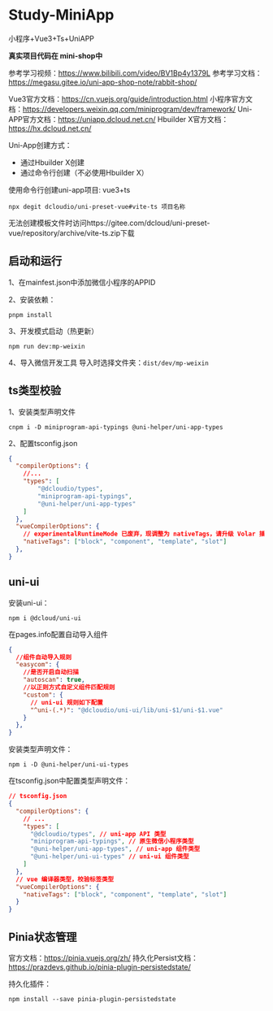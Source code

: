 # Study-MiniApp
小程序+Vue3+Ts+UniAPP

**真实项目代码在 mini-shop中**

参考学习视频：https://www.bilibili.com/video/BV1Bp4y1379L
参考学习文档：https://megasu.gitee.io/uni-app-shop-note/rabbit-shop/

Vue3官方文档：https://cn.vuejs.org/guide/introduction.html
小程序官方文档：https://developers.weixin.qq.com/miniprogram/dev/framework/
Uni-APP官方文档：https://uniapp.dcloud.net.cn/
Hbuilder X官方文档：https://hx.dcloud.net.cn/

Uni-App创建方式：

- 通过Hbuilder X创建
- 通过命令行创建（不必使用Hbuilder X）

使用命令行创建uni-app项目: vue3+ts

```shell
npx degit dcloudio/uni-preset-vue#vite-ts 项目名称
```
无法创建模板文件时访问https://gitee.com/dcloud/uni-preset-vue/repository/archive/vite-ts.zip下载

## 启动和运行

1、在mainfest.json中添加微信小程序的APPID

2、安装依赖：
```shell
pnpm install 
```

3、开发模式启动（热更新）
```shell
npm run dev:mp-weixin
```

4、导入微信开发工具
导入时选择文件夹：`dist/dev/mp-weixin`

## ts类型校验

1、安装类型声明文件
```shell
cnpm i -D miniprogram-api-typings @uni-helper/uni-app-types
```

2、配置tsconfig.json
```json
{
  "compilerOptions": {
    //...
    "types": [
        "@dcloudio/types", 
        "miniprogram-api-typings", 
        "@uni-helper/uni-app-types"
    ]
  },
  "vueCompilerOptions": {
    // experimentalRuntimeMode 已废弃，现调整为 nativeTags，请升级 Volar 插件至最新版本
    "nativeTags": ["block", "component", "template", "slot"]
  },
}
```

## uni-ui

安装uni-ui：
```shell
npm i @dcloud/uni-ui
```

在pages.info配置自动导入组件
```json
{
  //组件自动导入规则
  "easycom": {
    //是否开启自动扫描
    "autoscan": true,
    //以正则方式自定义组件匹配规则
    "custom": {
      // uni-ui 规则如下配置
      "^uni-(.*)": "@dcloudio/uni-ui/lib/uni-$1/uni-$1.vue"
    }
  },
}
```

安装类型声明文件：
```shell
npm i -D @uni-helper/uni-ui-types
```

在tsconfig.json中配置类型声明文件：
```json
// tsconfig.json
{
  "compilerOptions": {
    // ...
    "types": [
      "@dcloudio/types", // uni-app API 类型
      "miniprogram-api-typings", // 原生微信小程序类型
      "@uni-helper/uni-app-types", // uni-app 组件类型
      "@uni-helper/uni-ui-types" // uni-ui 组件类型  
    ]
  },
  // vue 编译器类型，校验标签类型
  "vueCompilerOptions": {
    "nativeTags": ["block", "component", "template", "slot"]
  }
}
```


## Pinia状态管理

官方文档：https://pinia.vuejs.org/zh/
持久化Persist文档：https://prazdevs.github.io/pinia-plugin-persistedstate/

持久化插件：
```shell
npm install --save pinia-plugin-persistedstate
```
